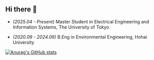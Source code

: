 ## Hi there 👋

<!--
**guojiaxuan2001/guojiaxuan2001** is a ✨ _special_ ✨ repository because its `README.md` (this file) appears on your GitHub profile.

Here are some ideas to get you started:

- 🔭 I’m currently working on ...
- 🌱 I’m currently learning ...
- 👯 I’m looking to collaborate on ...
- 🤔 I’m looking for help with ...
- 💬 Ask me about ...
- 📫 How to reach me: ...
- 😄 Pronouns: ...
- ⚡ Fun fact: ...
-->
+ *(2025.04 - Present)* Master Student in Electrical Engineering and Information Systems, The University of Tokyo

+ *(2020.09 - 2024.06)* B.Eng in Environmental Engineering, Hohai University



[![Anurag's GitHub stats](https://github-readme-stats.vercel.app/api?username=guojiaxuan2001)](https://github.com/anuraghazra/github-readme-stats)
